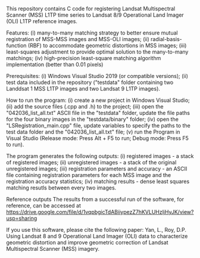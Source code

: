 This repository contains C code for registering Landsat Multispectral Scanner (MSS) L1TP time series to Landsat 8/9 Operational Land Imager (OLI) L1TP reference images.

Features: 
    (i) many-to-many matching strategy to better ensure mutual registration of MSS-MSS images and MSS-OLI images; 
    (ii) radial-basis-function (RBF) to accommodate geometric distortions in MSS images; 
    (iii) least-squares adjustment to provide optimal solution to the many-to-many matchings;
    (iv) high-precision least-square matching algorithm implementation (better than 0.01 pixels)

Prerequisites: 
    (i) Windows Visual Studio 2019 (or compatible versions); 
    (ii) test data included in the repository ("testdata" folder containing two Landdsat 1 MSS L1TP images and two Landsat 9 L1TP images).

How to run the program: 
        (i) create a new project in Windows Visual Studio; 
        (ii) add the source files (.cpp and .h) to the project; 
        (iii) open the "042036_list_all.txt" ASCII file in the "testdata" folder, update the file paths for the four binary images in the "testdata/binary" folder; 
        (iv) open the "LSRegistration_main.cpp" file, update variables to specify the paths to the test data folder and the "042036_list_all.txt" file; 
        (v) run the Program in Visual Studio (Release mode: Press Alt + F5 to run; Debug mode: Press F5 to run). 

The program generates the following outputs:
    (i) registered images - a stack of registered images; 
    (ii) unregistered images - a stack of the original unregistered images; 
    (iii) registration parameters and accuracy - an ASCII file containing registration parameters for each MSS image and the registration accuracy statistics; 
    (iv) matching results - dense least squares matching resutls between every two images.

Reference outputs
The results from a successful run of the software, for reference, can be accessed at https://drive.google.com/file/d/1vqpbgicTdABiiypezZ7hKVLUHzljHyJK/view?usp=sharing

If you use this software, please cite the following paper: Yan, L., Roy, D.P. Using Landsat 8 and 9 Operational Land Imager (OLI) data to characterize geometric distortion and improve geometric correction of Landsat Multispectral Scanner (MSS) imagery.
